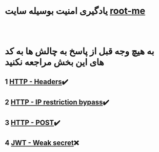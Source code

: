 # یادگیری امنیت بوسیله سایت [root-me](https://www.root-me.org)

<br><br>

# به هیچ وجه قبل از پاسخ به چالش ها به کد های این بخش مراجعه نکنید


## 1 [HTTP - Headers](./HTTP%20-%20Headers/HTTP%20-%20Headers.py)✔️ 


## 2 [HTTP - IP restriction bypass](./HTTP%20-%20IP%20restriction%20bypass/HTTP%20-%20IP%20restriction%20bypass.py)✔️ 


## 3 [HTTP - POST](./HTTP%20-%20POST/HTTP%20-%20POST.py)✔️ 


## 4 [JWT - Weak secret](./JWT%20-%20Weak%20secret/JWT%20-%20Weak%20secret.py)❌ 
